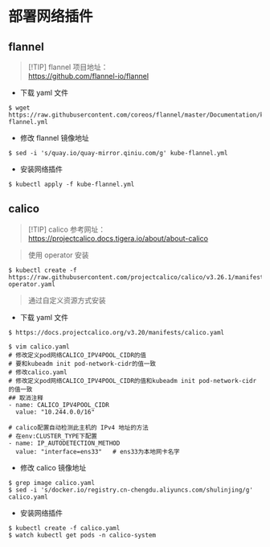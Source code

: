 # 部署网络插件


## flannel

> [!TIP] flannel 项目地址：  
> https://github.com/flannel-io/flannel

- 下载 yaml 文件
```shell
$ wget https://raw.githubusercontent.com/coreos/flannel/master/Documentation/kube-flannel.yml
```

- 修改 flannel 镜像地址
```shell
$ sed -i 's/quay.io/quay-mirror.qiniu.com/g' kube-flannel.yml
```

- 安装网络插件
```shell
$ kubectl apply -f kube-flannel.yml
```


## calico
> [!TIP] calico 参考网址：  
> https://projectcalico.docs.tigera.io/about/about-calico

> 使用 operator 安装
```shell
$ kubectl create -f https://raw.githubusercontent.com/projectcalico/calico/v3.26.1/manifests/tigera-operator.yaml
```

> 通过自定义资源方式安装
- 下载 yaml 文件
```shell
$ https://docs.projectcalico.org/v3.20/manifests/calico.yaml
```

```shell
$ vim calico.yaml
# 修改定义pod网络CALICO_IPV4POOL_CIDR的值
# 要和kubeadm init pod-network-cidr的值一致
# 修改calico.yaml
# 修改定义pod网络CALICO_IPV4POOL_CIDR的值和kubeadm init pod-network-cidr的值一致
## 取消注释
- name: CALICO_IPV4POOL_CIDR
  value: "10.244.0.0/16"
  
# calico配置自动检测此主机的 IPv4 地址的方法
# 在env:CLUSTER_TYPE下配置
- name: IP_AUTODETECTION_METHOD
  value: "interface=ens33"   # ens33为本地网卡名字
```

- 修改 calico 镜像地址
```shell
$ grep image calico.yaml
$ sed -i 's/docker.io/registry.cn-chengdu.aliyuncs.com/shulinjing/g' calico.yaml
```

- 安装网络插件
```shell
$ kubectl create -f calico.yaml
$ watch kubectl get pods -n calico-system
```